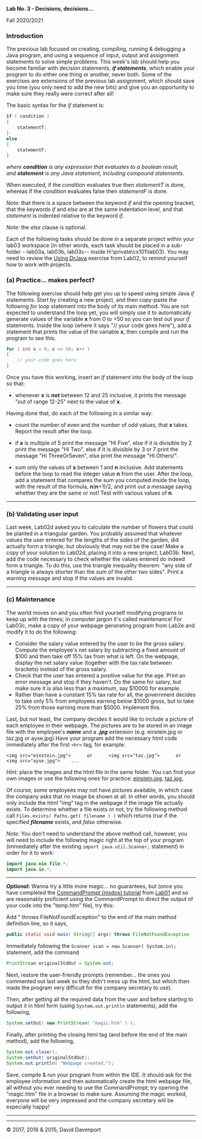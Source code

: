 **Lab No. 3  - Decisions, decisions...**

Fall 2020/2021

### Introduction

The previous lab focused on creating, compiling, running & debugging a Java program, and using a sequence of input, output and assignment statements to solve simple problems. This week's lab should help you become familiar with decision statements, ***if statements***, which enable your program to do either one thing or another, never both. Some of the exercises are extensions of the previous lab assignment, which should save you time (you  only need to add the new bits) and give you an opportunity to make sure they really were correct after all!

The basic syntax for the _if_ statement is:

```java
if ( condition )
{
    statementT;
}
else
{
    statementF;
}
```
*where **condition** _is any expression that evaluates to a boolean result,  
and_ **statement** _is any Java statement, including compound statements._*

When executed, if the _condition_ evaluates true then _statementT_ is done, whereas if the _condition_ evaluates false then _statementF_ is done.

_Note:_ that there is a space between the keyword _if_ and the opening bracket, that the keywords _if_ and _else_ are at the same indentation level, and that _statement_ is indented relative to the keyword _if_.

_Note:_ the _else_ clause is optional.

Each of the following tasks should be done in a separate project within your lab03 workspace (in other words, each task should be placed in a sub-folder --lab03a, lab03b, lab03c-- inside H:\\private\\cs101\\lab03). You may need to review the [Using DrJava](http://web.archive.org/web/20191227213828/http://www.cs.bilkent.edu.tr/%7Edavid/cs101/practicalwork/Using-DrJava/UsingDrJava.doc) exercise from Lab02, to remind yourself how to work with projects.

### (a) Practice... makes perfect?

The following exercise should help get you up to speed using simple Java _if_ statements. Start by creating a new project, and then copy-paste the following _for_ loop statement into the body of its main method. You are not expected to understand the loop yet, you will simply use it to automatically generate values of the variable **x** from 0 to +50 so you can test out your _if_ statements. Inside the loop (where it says "// your code goes here"), add a statement that prints the value of the variable **x**, then compile and run the program to see this.

```java
for ( int x = 0; x <= 50; x++ )  
{  
    // your code goes here  
}
```

Once you have this working, insert an _if_ statement into the body of the loop so that:

*   whenever **x** is **_not_** between 12 and 25 inclusive, it prints the message "out of range 12-25"  next to the value of **x**.
    

Having done that, do each of the following in a similar way:

*   count the number of even and the number of odd values, that **x** takes. Report the result after the loop.
    
*   if **x** is multiple of 5 print the message "Hi Five", else if it is divisible by 2 print the message "Hi Two", else if it is divisible by 3 or 7 print the message "Hi ThreeOrSeven", else  print the message "Hi Others!".
    
*   sum only the values of **x** between 1 and **n** inclusive. Add statements before the loop to read the integer value **n** from the user. After the loop, add a statement that compares the sum you computed inside the loop, with the result of the formula, **n**(**n**+1)/2, and print out a message saying whether they are the same or not! Test with various values of **n**.

* * *

### (b) Validating user input

Last week, Lab02d asked you to calculate the number of flowers that could be planted in a triangular garden. You probably assumed that whatever values the user entered for the lengths of the sides of the garden, did actually form a triangle, but obviously that may not be the case! Make a copy of your solution to Lab02d, placing it into a new project, Lab03b. Next, add the code necessary to check whether the values entered do indeed form a triangle. To do this, use the triangle inequality theorem: "any side of a triangle is always shorter than the sum of the other two sides". Print a warning message and stop if the values are invalid.

* * *

### (c) Maintenance

The world moves on and you often find yourself modifying programs to keep up with the times; in computer jargon it's called maintenance! For Lab03c, make a copy of your webpage generating program from Lab2e and modify it to do the following:

*   Consider the salary value entered by the user to be the gross salary. Compute the employee's net salary by subtracting a fixed amount of $100 and then take off 15% tax from what is left. On the webpage, display the net salary value (together with the tax rate between brackets) instead of the gross salary.
*   Check that the user has entered a positive value for the age. Print an error message and stop if they haven't. Do the same for salary, but make sure it is also less than a maximum, say $10000 for example.
*   Rather than have a constant 15% tax rate for all, the government decides to take only 5% from employees earning below $1000 gross, but to take 25% from those earning more than $5000. Implement this.

Last, but not least, the company decides it would like to include a picture of each employee in their webpage. The pictures are to be stored in an image file with the employee's ***name*** and a ***.jpg*** extension (e.g. einstein.jpg or taz.jpg or ayse.jpg) Have your program add the necessary html code immediately after the first ``<hr>`` tag, for example:

    <img src="einstein.jpg">      or      <img src="taz.jpg">      or      <img src="ayse.jpg">    ...

_Hint:_ place the images and the html file in the same folder. You can find your own images or use the following ones for practice: [einstein.jpg](http://web.archive.org/web/20191227213828/http://www.cs.bilkent.edu.tr/~david/cs101/assignments/lab03/einstein.jpg), [taz.jpg.](http://web.archive.org/web/20191227213828/http://www.cs.bilkent.edu.tr/~david/cs101/assignments/lab03/taz.jpg)

Of course, some employees may not have pictures available, in which case the company asks that no image be shown at all. In other words, you should only include the html "img" tag in the webpage if the image file actually exists. To determine whether a file exists or not, try the following method call ``Files.exists( Paths.get( filename ) )`` which returns _true_ if the specified ***filename*** exists, and _false_ otherwise.

_Note:_ You don't need to understand the above method call, however, you will need to include the following magic right at the top of your program (immediately after the existing ``import java.util.Scanner;`` statement) in order for it to work:

```java
import java.nio.file.*;    
import java.io.*;
```
* * *

**_Optional:_**  Wanna try a little more magic... no guarantees, but (once you have completed the [CommandPrompt (msdos) tutorial](http://web.archive.org/web/20191227213828/http://www.cs.bilkent.edu.tr/%7Edavid/cs101/assignments/lab01/labmsdos.htm) from [Lab01](http://web.archive.org/web/20191227213828/http://www.cs.bilkent.edu.tr/%7Edavid/cs101/assignments/lab01) and so are reasonably proficient using the CommandPrompt to direct the output of your code into the "temp.htm" file), try this:

Add " throws FileNotFoundException" to the end of the main method definition line, so it says,

```java
public static void main( String[] args) throws FileNotFoundException
```
Immediately following the ``Scanner scan = new Scanner( System.in);`` statement, add the command

```java
PrintStream originalStdOut = System.out;
```

Next, restore the user-friendly prompts (remember... the ones you commented out last week so they didn't mess up the html, but which then made the program very difficult for the company secretary to use).

Then, after getting all the required data from the user and before starting to output it in html form (using ``System.out.println`` statements), add the following,

```java
System.setOut( new PrintStream( "magic.htm" ) );
```

Finally, after printing the closing html tag (and before the end of the main method), add the following,

```java
System.out.close();  
System.setOut( originalStdOut);  
System.out.println( "Webpage created.");
```

Save, compile & run your program from within the IDE. It should ask for the employee information and then automatically create the html webpage file, all without you ever needing to use the CommandPrompt; try opening the "magic.htm" file in a browser to make sure. Assuming the magic worked, everyone will be very impressed and the company secretary will be especially happy!

* * *

* * *

© 2017, 2016 & 2015, David Davenport

